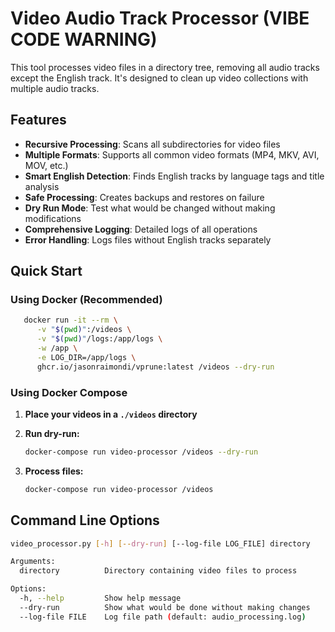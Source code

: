 # Video Audio Track Processor (VIBE CODE WARNING)

This tool processes video files in a directory tree, removing all audio tracks except the English track. It's designed to clean up video collections with multiple audio tracks.

## Features

- **Recursive Processing**: Scans all subdirectories for video files
- **Multiple Formats**: Supports all common video formats (MP4, MKV, AVI, MOV, etc.)
- **Smart English Detection**: Finds English tracks by language tags and title analysis
- **Safe Processing**: Creates backups and restores on failure
- **Dry Run Mode**: Test what would be changed without making modifications
- **Comprehensive Logging**: Detailed logs of all operations
- **Error Handling**: Logs files without English tracks separately

## Quick Start

### Using Docker (Recommended)

   ```bash
      docker run -it --rm \
         -v "$(pwd)":/videos \
         -v "$(pwd)"/logs:/app/logs \
         -w /app \
         -e LOG_DIR=/app/logs \
         ghcr.io/jasonraimondi/vprune:latest /videos --dry-run
   ```

### Using Docker Compose

1. **Place your videos in a `./videos` directory**

2. **Run dry-run:**
   ```bash
   docker-compose run video-processor /videos --dry-run
   ```

3. **Process files:**
   ```bash
   docker-compose run video-processor /videos
   ```

## Command Line Options

```bash
video_processor.py [-h] [--dry-run] [--log-file LOG_FILE] directory

Arguments:
  directory          Directory containing video files to process

Options:
  -h, --help         Show help message
  --dry-run          Show what would be done without making changes
  --log-file FILE    Log file path (default: audio_processing.log)
```

